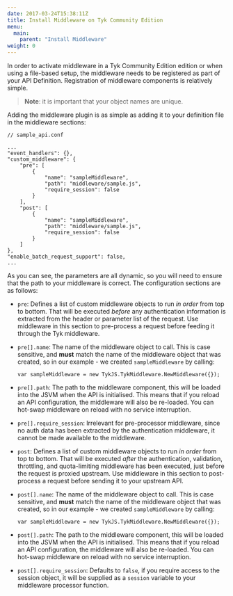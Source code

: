 ```yaml
---
date: 2017-03-24T15:38:11Z
title: Install Middleware on Tyk Community Edition
menu:
  main:
    parent: "Install Middleware"
weight: 0 
---
```


In order to activate middleware in a Tyk Community Edition edition or when using a file-based setup, the middleware needs to be registered as part of your API Definition. Registration of middleware components is relatively simple.
> **Note**: it is important that your object names are unique.

Adding the middleware plugin is as simple as adding it to your definition file in the middleware sections:

```{.copyWrapper}
// sample_api.conf

...
"event_handlers": {},
"custom_middleware": {
    "pre": [
        {
            "name": "sampleMiddleware",
            "path": "middleware/sample.js",
            "require_session": false
        }
    ],
    "post": [
        {
            "name": "sampleMiddleware",
            "path": "middleware/sample.js",
            "require_session": false
        }
    ]
},
"enable_batch_request_support": false,
...
```

As you can see, the parameters are all dynamic, so you will need to ensure that the path to your middleware is correct. The configuration sections are as follows:

*   `pre`: Defines a list of custom middleware objects to run *in order* from top to bottom. That will be executed *before* any authentication information is extracted from the header or parameter list of the request. Use middleware in this section to pre-process a request before feeding it through the Tyk middleware.

*   `pre[].name`: The name of the middleware object to call. This is case sensitive, and **must** match the name of the middleware object that was created, so in our example - we created `sampleMiddleware` by calling:
    
    `var sampleMiddleware = new TykJS.TykMiddleware.NewMiddleware({});`

*   `pre[].path`: The path to the middleware component, this will be loaded into the JSVM when the API is initialised. This means that if you reload an API configuration, the middleware will also be re-loaded. You can hot-swap middleware on reload with no service interruption.

*   `pre[].require_session`: Irrelevant for pre-processor middleware, since no auth data has been extracted by the authentication middleware, it cannot be made available to the middleware.

*   `post`: Defines a list of custom middleware objects to run *in order* from top to bottom. That will be executed *after* the authentication, validation, throttling, and quota-limiting middleware has been executed, just before the request is proxied upstream. Use middleware in this section to post-process a request before sending it to your upstream API.

*   `post[].name`: The name of the middleware object to call. This is case sensitive, and **must** match the name of the middleware object that was created, so in our example - we created `sampleMiddleware` by calling:
    
    `var sampleMiddleware = new TykJS.TykMiddleware.NewMiddleware({});`

*   `post[].path`: The path to the middleware component, this will be loaded into the JSVM when the API is initialised. This means that if you reload an API configuration, the middleware will also be re-loaded. You can hot-swap middleware on reload with no service interruption.

*   `post[].require_session`: Defaults to `false`, if you require access to the session object, it will be supplied as a `session` variable to your middleware processor function.
